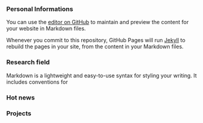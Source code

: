 ### Personal Informations

You can use the [editor on GitHub](https://github.com/commonstar/commonstar.github.io/edit/master/index.md) to maintain and preview the content for your website in Markdown files.

Whenever you commit to this repository, GitHub Pages will run [Jekyll](https://jekyllrb.com/) to rebuild the pages in your site, from the content in your Markdown files.

### Research field

Markdown is a lightweight and easy-to-use syntax for styling your writing. It includes conventions for

### Hot news

### Projects
